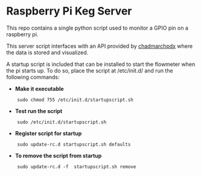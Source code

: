 # Raspberry Pi Keg Server

This repo contains a single python script used to monitor a GPIO pin on a raspberry pi.

This server script interfaces with an API provided by [chadmarchpdx](https://github.com/marchchad/chadmarchpdx) where the data is stored and visualized.


A startup script is included that can be installed to start the flowmeter when the pi starts up.
To do so, place the script at /etc/init.d/ and run the following commands:


* **Make it executable**
```
    sudo chmod 755 /etc/init.d/startupscript.sh
```
* **Test run the script**
```
    sudo /etc/init.d/startupscript.sh
```
* **Register script for startup**
```
    sudo update-rc.d startupscript.sh defaults
```
* **To remove the script from startup**
```
    sudo update-rc.d -f  startupscript.sh remove
```